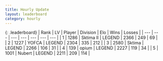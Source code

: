 ```yaml
---
title: Hourly Update
layout: leaderboard
category: hourly
---
```


{: .leaderboard}
| Rank | LV | Player | Division | Elo | Wins | Losses |
| --- | --- | --- | --- | --- | --- | --- |
| <span data-change="0">1</span> | 1286 | <span title="ID: 402846">Sktima II</span> | LEGEND | <span data-change="0">2366</span> | <span data-change="0">249</span> | <span data-change="0">69</span> |
| <span data-change="0">2</span> | 1227 | <span title="ID: 650820">YOFCA</span> | LEGEND | <span data-change="0">2304</span> | <span data-change="0">335</span> | <span data-change="0">212</span> |
| <span data-change="0">3</span> | 2580 | <span title="ID: 353063">Sktima</span> | LEGEND | <span data-change="0">2266</span> | <span data-change="0">106</span> | <span data-change="0">31</span> |
| <span data-change="0">4</span> | 139 | <span title="ID: 750033">opium</span> | LEGEND | <span data-change="0">2227</span> | <span data-change="0">119</span> | <span data-change="0">34</span> |
| <span data-change="0">5</span> | 1001 | <span title="ID: 426165">Nubert</span> | LEGEND | <span data-change="0">2211</span> | <span data-change="0">209</span> | <span data-change="0">114</span> |